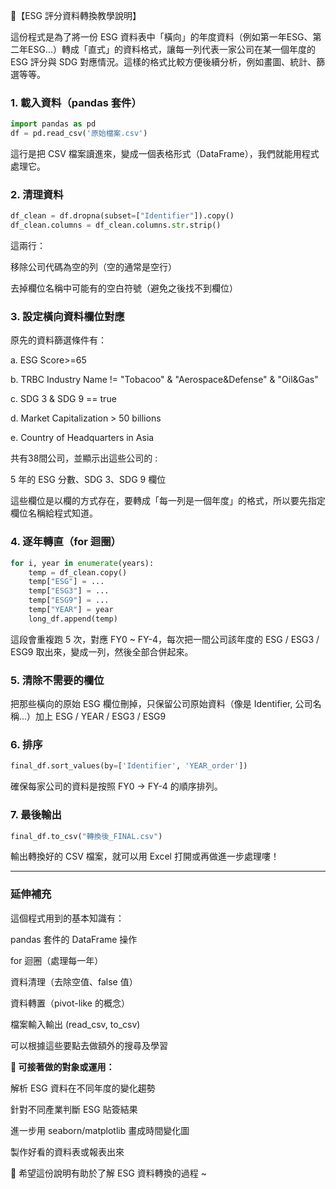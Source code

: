 📘【ESG 評分資料轉換教學說明】

這份程式是為了將一份 ESG 資料表中「橫向」的年度資料（例如第一年ESG、第二年ESG...）轉成「直式」的資料格式，讓每一列代表一家公司在某一個年度的 ESG 評分與 SDG 對應情況。這樣的格式比較方便後續分析，例如畫圖、統計、篩選等等。

### 1. 載入資料（pandas 套件）
```python
import pandas as pd
df = pd.read_csv('原始檔案.csv')
``` 

這行是把 CSV 檔案讀進來，變成一個表格形式（DataFrame），我們就能用程式處理它。


### 2. 清理資料
```python
df_clean = df.dropna(subset=["Identifier"]).copy()
df_clean.columns = df_clean.columns.str.strip()
```
這兩行：

移除公司代碼為空的列（空的通常是空行）

去掉欄位名稱中可能有的空白符號（避免之後找不到欄位）

### 3. 設定橫向資料欄位對應

原先的資料篩選條件有：

a. ESG Score>=65

b. TRBC Industry Name != "Tobacoo" & "Aerospace&Defense" & "Oil&Gas"

c. SDG 3 & SDG 9 == true

d. Market Capitalization > 50 billions

e. Country of Headquarters in Asia

共有38間公司，並顯示出這些公司的 :

5 年的 ESG 分數、SDG 3、SDG 9 欄位


這些欄位是以欄的方式存在，要轉成「每一列是一個年度」的格式，所以要先指定欄位名稱給程式知道。

### 4. 逐年轉直（for 迴圈）
```python
for i, year in enumerate(years):
    temp = df_clean.copy()
    temp["ESG"] = ...
    temp["ESG3"] = ...
    temp["ESG9"] = ...
    temp["YEAR"] = year
    long_df.append(temp)
```
這段會重複跑 5 次，對應 FY0 ~ FY-4，每次把一間公司該年度的 ESG / ESG3 / ESG9 取出來，變成一列，然後全部合併起來。

### 5. 清除不需要的欄位

把那些橫向的原始 ESG 欄位刪掉，只保留公司原始資料（像是 Identifier, 公司名稱...）加上 ESG / YEAR / ESG3 / ESG9

### 6. 排序
```python
final_df.sort_values(by=['Identifier', 'YEAR_order'])
```
確保每家公司的資料是按照 FY0 → FY-4 的順序排列。

### 7. 最後輸出
```python
final_df.to_csv("轉換後_FINAL.csv")
```
輸出轉換好的 CSV 檔案，就可以用 Excel 打開或再做進一步處理嘍！

---

### 延伸補充

這個程式用到的基本知識有：

pandas 套件的 DataFrame 操作

for 迴圈（處理每一年）

資料清理（去除空值、false 值）

資料轉置（pivot-like 的概念）

檔案輸入輸出 (read_csv, to_csv)

可以根據這些要點去做額外的搜尋及學習

**🌟 可接著做的對象或運用：**

解析 ESG 資料在不同年度的變化趨勢

針對不同產業判斷 ESG 貼簽結果

進一步用 seaborn/matplotlib 畫成時間變化圖

製作好看的資料表或報表出來

🎉 希望這份說明有助於了解 ESG 資料轉換的過程 ~

